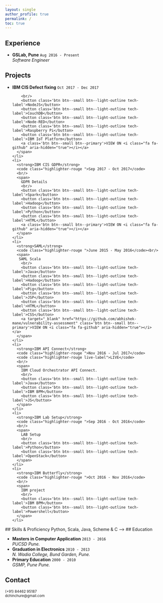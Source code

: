 ```yaml
---
layout: single
author_profile: true
permalink: /
toc: true
---
```


<!-- 
  <==========================> START  : Experience
-->
## Experience <i class="fa fa-line-chart" aria-hidden="true"></i> 

<div class="cv_content">
  <ul>
    <li>
      <strong>GSLab, <i class="fa fa-map-marker" aria-hidden="true"></i> Pune</strong>
      <code class="highlighter-rouge ">Aug 2016 - Present</code>
      <br/>
      <span>
        <i class='fa fa-laptop' aria-hidden='true'></i> <i>Software Engineer</i>
      </span>
    </li>
  </ul>
</div>

<!-- 
  <==========================> END    : Experience
-->
<!-- ----------------------------------------------------------------------------------------------------------- -->
<!-- 
  <==========================> START  : Projects
-->
<!-- Place this tag in your head or just before your close body tag. -->
<script async defer src="https://buttons.github.io/buttons.js"></script>

## Projects <i class="fa fa-lightbulb-o" aria-hidden="true"></i>
<div class="cv_content">
  <ul>
    <li>
      <strong>IBM CIS Defect fixing</strong>
      <code class="highlighter-rouge ">Oct 2017 - Dec 2017</code>
      <br/>
      <span>
        
        <br/>
        <button class='btn btn--small btn--light-outline tech-label'>NodeJS</button>
        <button class='btn btn--small btn--light-outline tech-label'>CouchDB</button>
        <button class='btn btn--small btn--light-outline tech-label'>Node-RED</button>
        <button class='btn btn--small btn--light-outline tech-label'>Raspberry Pi</button>
        <button class='btn btn--small btn--light-outline tech-label'>IBM IoT Platform</button>
        <a class='btn btn--small btn--primary'>VIEW ON <i class="fa fa-github" aria-hidden="true"></i></a>
      </span>
    </li>
    <li>
      <strong>IBM CIS GDPR</strong>
      <code class="highlighter-rouge ">Sep 2017 - Oct 2017</code>
      <br/>
      <span>
        GDPR Details
        <br/>
        <button class='btn btn--small btn--light-outline tech-label'>Spark</button>
        <button class='btn btn--small btn--light-outline tech-label'>Hadoop</button>
        <button class='btn btn--small btn--light-outline tech-label'>Python</button>
        <button class='btn btn--small btn--light-outline tech-label'>HTML</button>
        <a class='btn btn--small btn--primary'>VIEW ON <i class="fa fa-github" aria-hidden="true"></i></a>
      </span>
    </li>
    <li>
      <strong>SAML</strong>
      <code class="highlighter-rouge ">June 2015 - May 2016</code><br/>
      <span>
       SAML Scala 
        <br/>
        <button class='btn btn--small btn--light-outline tech-label'>Java</button>
        <button class='btn btn--small btn--light-outline tech-label'>Hadoop</button>
        <button class='btn btn--small btn--light-outline tech-label'>Pig</button>
        <button class='btn btn--small btn--light-outline tech-label'>JSP</button>
        <button class='btn btn--small btn--light-outline tech-label'>HTML</button>
        <button class='btn btn--small btn--light-outline tech-label'>CSS</button>
        <a target="_blank" href="https://github.com/abhishek-mane/vulnerability-assessment" class='btn btn--small btn--primary'>VIEW ON <i class="fa fa-github" aria-hidden="true"></i></a>
      </span>
    </li>
    <li>
      <strong>IBM API Connect</strong>
      <code class="highlighter-rouge ">Nov 2016 - Jul 2017</code>
      <code class="highlighter-rouge live-label">LIVE</code>
      <br/>
      <span>
        IBM Cloud Orchestrator API Connect.
        <br/>
        <button class='btn btn--small btn--light-outline tech-label'>Java</button>
        <button class='btn btn--small btn--light-outline tech-label'>IBM BPM</button>
        <button class='btn btn--small btn--light-outline tech-label'>JS</button>
      </span>
    </li>
    <li>
      <strong>IBM Lab Setup</strong>
      <code class="highlighter-rouge ">Sep 2016 - Oct 2016</code>
      <br/>
      <span>
        LAB Setup
        <br/>
        <button class='btn btn--small btn--light-outline tech-label'>Python</button>
        <button class='btn btn--small btn--light-outline tech-label'>OpenStack</button>
      </span>
    </li>
    <li>
      <strong>IBM Butterfly</strong>
      <code class="highlighter-rouge ">Oct 2016 - Nov 2016</code>
      <br/>
      <span>
        IBM project
        <br/>
        <button class='btn btn--small btn--light-outline tech-label'>IBM BPM</button>
        <button class='btn btn--small btn--light-outline tech-label'>Powershell</button>
      </span>
    </li>
  </ul>
</div>
<!-- 
  <==========================> END    : Projects
-->
<!-- ----------------------------------------------------------------------------------------------------------- -->
<!-- 
  <==========================> START  : Programming Skills
-->
## Skills & Proficiency <i class='fa fa-bar-chart' aria-hidden='true'></i>
  Python, Scala, Java, Scheme & C
-->
## Education <i class="fa fa-pencil" aria-hidden="true"></i> 

<div class="cv_content">
  <ul>
    <li>
      <strong>Masters in Computer Application</strong>
      <code class="highlighter-rouge ">2013 - 2016</code>
      <br/>
      <span>
        <i>
          <i class="fa fa-institution" aria-hidden="true"></i> PUCSD <i class="fa fa-map-marker" aria-hidden="true"></i>Pune.
        </i>
      </span>
    </li>
    <li>
      <strong>Graduation in Electronics</strong>
      <code class="highlighter-rouge ">2010 - 2013</code>
      <br/>
      <span>
        <i>
          <i class="fa fa-institution" aria-hidden="true"></i> N. Wadia College, <i class="fa fa-map-marker" aria-hidden="true"></i> Bund Garden, Pune.
        </i>
      </span>
    </li>
    <li>
      <strong>Primary Education</strong>
      <code class="highlighter-rouge ">2000 - 2010</code>
      <br/>
      <span>
        <i>
          <i class="fa fa-institution" aria-hidden="true"></i> GSMP, Pune <i class="fa fa-map-marker" aria-hidden="true"></i> Pune.
        </i>
      </span>
    </li>
  </ul>
</div>

<!-- 
  <==========================> END    : Education
-->
<!-- ----------------------------------------------------------------------------------------------------------- -->
<!-- 
  <==========================> START  : Contact
-->
## Contact <i class='fa fa-phone-square' aria-hidden='true'></i>
<div class="cv_content">
  <small>
    <i class='fa fa-phone' aria-hidden='true'></i> 
    <a style ="text-decoration: none;" href="tel:+918446295187">(+91) 84462 95187</a>
    <br/>
    <i class='fa fa-envelope' aria-hidden='true'></i> 
    <a style ="text-decoration: none;" href="mailto:dchinchure@gmail.com">dchinchure@gmail.com</a>
  </small>
</div>
<!-- 
  <==========================> END    : Contact
-->
